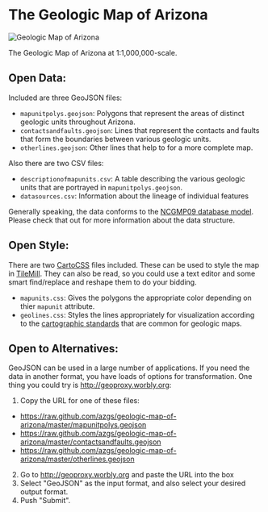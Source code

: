 The Geologic Map of Arizona
===========================
![Geologic Map of Arizona](https://raw.github.com/azgs/geologic-map-of-arizona/master/geo-map-az.png)

The Geologic Map of Arizona at 1:1,000,000-scale.

## Open Data:

Included are three GeoJSON files:
- `mapunitpolys.geojson`: Polygons that represent the areas of distinct geologic units throughout Arizona.
- `contactsandfaults.geojson`: Lines that represent the contacts and faults that form the boundaries between various geologic units.
- `otherlines.geojson`: Other lines that help to for a more complete map.

Also there are two CSV files:
- `descriptionofmapunits.csv`: A table describing the various geologic units that are portrayed in `mapunitpolys.geojson`. 
- `datasources.csv`: Information about the lineage of individual features

Generally speaking, the data conforms to the [NCGMP09 database model](http://ncgmp09.github.io/). Please check that out for more information about the data structure.

## Open Style:

There are two [CartoCSS](http://www.mapbox.com/tilemill/docs/manual/carto/) files included. These can be used to style the map in [TileMill](http://www.mapbox.com/tilemill/). They can also be read, so you could use a text editor and some smart find/replace and reshape them to do your bidding.
- `mapunits.css`: Gives the polygons the appropriate color depending on thier `mapunit` attribute.
- `geolines.css`: Styles the lines appropriately for visualization according to the [cartographic standards](https://github.com/rclark/geocarto) that are common for geologic maps.

## Open to Alternatives:
GeoJSON can be used in a large number of applications. If you need the data in another format, you have loads of options for transformation. One thing you could try is http://geoproxy.worbly.org:

1. Copy the URL for one of these files:

  - https://raw.github.com/azgs/geologic-map-of-arizona/master/mapunitpolys.geojson
  - https://raw.github.com/azgs/geologic-map-of-arizona/master/contactsandfaults.geojson
  - https://raw.github.com/azgs/geologic-map-of-arizona/master/otherlines.geojson
    
2. Go to http://geoproxy.worbly.org and paste the URL into the box
3. Select "GeoJSON" as the input format, and also select your desired output format.
4. Push "Submit".
